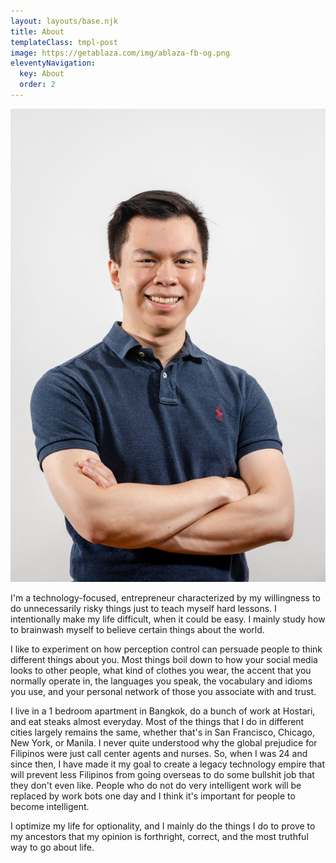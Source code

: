 ```yaml
---
layout: layouts/base.njk
title: About
templateClass: tmpl-post
image: https://getablaza.com/img/ablaza-fb-og.png
eleventyNavigation:
  key: About
  order: 2
---
```


<img alt="Xavi Ablaza, portrait photo, smiling with crossed arms." src="/img/xavi-portrait.jpg" width="650"/>

I'm a technology-focused, entrepreneur characterized by my willingness to do unnecessarily risky things just to teach myself hard lessons. I intentionally make my life difficult, when it could be easy. I mainly study how to brainwash myself to believe certain things about the world.

I like to experiment on how perception control can persuade people to think different things about you. Most things boil down to how your social media looks to other people, what kind of clothes you wear, the accent that you normally operate in, the languages you speak, the vocabulary and idioms you use, and your personal network of those you associate with and trust.

I live in a 1 bedroom apartment in Bangkok, do a bunch of work at Hostari, and eat steaks almost everyday. Most of the things that I do in different cities largely remains the same, whether that's in San Francisco, Chicago, New York, or Manila. I never quite understood why the global prejudice for Filipinos were just call center agents and nurses. So, when I was 24 and since then, I have made it my goal to create a legacy technology empire that will prevent less Filipinos from going overseas to do some bullshit job that they don't even like. People who do not do very intelligent work will be replaced by work bots one day and I think it's important for people to become intelligent.

I optimize my life for optionality, and I mainly do the things I do to prove to my ancestors that my opinion is forthright, correct, and the most truthful way to go about life.

